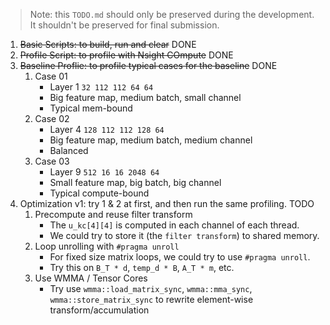 > Note: this `TODO.md` should only be preserved during the development. It shouldn't be preserved for final submission.

1. ~~Basic Scripts: to build, run and clear~~ DONE
2. ~~Profile Script: to profile with Nsight COmpute~~ DONE
3. ~~Baseline Proflie: to profile typical cases for the baseline~~ DONE
    1. Case 01
        - Layer 1 `32 112 112 64 64`
        - Big feature map, medium batch, small channel
        - Typical mem-bound
    2. Case 02
        - Layer 4 `128 112 112 128 64`
        - Big feature map, medium batch, medium channel
        - Balanced
    3. Case 03
        - Layer 9 `512 16 16 2048 64`
        - Small feature map,  big batch, big channel
        - Typical compute-bound
4. Optimization v1: try 1 & 2 at first, and then run the same profiling. TODO
    1. Precompute and reuse filter transform
        - The `u_kc[4][4]` is computed in each channel of each thread.
        - We could try to store it (the `filter transform`) to shared memory.
    2. Loop unrolling with `#pragma unroll`
        - For fixed size matrix loops, we could try to use `#pragma unroll`.
        - Try this on `B_T * d`, `temp_d * B`, `A_T * m`, etc.
    3. Use WMMA / Tensor Cores
        - Try use `wmma::load_matrix_sync`, `wmma::mma_sync`, `wmma::store_matrix_sync` to rewrite element-wise transform/accumulation
